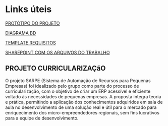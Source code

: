 # Links úteis

[PROTÓTIPO DO PROJETO](https://www.figma.com/design/kuW0L3tRVlR3MMbPVp2vag/SARPE?node-id=0-1&t=fCSb8x1bStUosHkg-1)

[DiAGRAMA BD](https://dbdiagram.io/d/6838f976bd74709cb72f2d53)

[TEMPLATE REQUISITOS](https://docs.google.com/document/d/1J9nU3VHPkek2CnLqutdHv0UbxeoFu2ep)

[SHAREPOINT COM OS ARQUIVOS DO TRABALHO](https://drive.google.com/drive/folders/15U6kIRS_97hEN1NLkGoDlB09NxViDXAb?usp=drive_link)

## PROJETO CURRICULARIZAÇãO

O projeto SARPE (Sistema de Automação de Recursos para Pequenas Empresas) foi idealizado pelo grupo como parte do processo de curricularização, com o objetivo de criar um ERP acessível e eficiente voltado às necessidades de pequenas empresas. A proposta integra teoria e prática, permitindo a aplicação dos conhecimentos adquiridos em sala de aula no desenvolvimento de uma solução real e útil para o mercado para enriquecimento dos micro-empreendedores regionais, sem fins lucrativos para a equipe de desenvolvimento.
